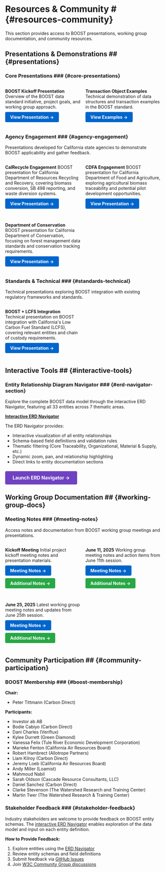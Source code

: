 # Resources & Community # {#resources-community}

This section provides access to BOOST presentations, working group documentation, and community resources.

## Presentations & Demonstrations ## {#presentations}

### Core Presentations ### {#core-presentations}

<div class="presentation-grid">

**BOOST Kickoff Presentation**
Overview of the BOOST data standard initiative, project goals, and working group approach.
<a href="../presentations/boost_kickoff.html" class="presentation-link">View Presentation →</a>

**Transaction Object Examples** 
Technical demonstration of data structures and transaction examples in the BOOST standard.
<a href="../presentations/transaction_object_examples.html" class="presentation-link">View Examples →</a>

</div>

### Agency Engagement ### {#agency-engagement}

Presentations developed for California state agencies to demonstrate BOOST applicability and gather feedback.

<div class="presentation-grid">

**CalRecycle Engagement**
BOOST presentation for California Department of Resources Recycling and Recovery, covering biomass conversion, SB 498 reporting, and waste diversion systems.
<a href="../presentations/ae_calrecycle.html" class="presentation-link">View Presentation →</a>

**CDFA Engagement**
BOOST presentation for California Department of Food and Agriculture, exploring agricultural biomass traceability and potential pilot development opportunities.
<a href="../presentations/ae_cdfa.html" class="presentation-link">View Presentation →</a>

**Department of Conservation**
BOOST presentation for California Department of Conservation, focusing on forest management data standards and conservation tracking requirements.
<a href="../presentations/ae_doc.html" class="presentation-link">View Presentation →</a>

</div>

### Standards & Technical ### {#standards-technical}

Technical presentations exploring BOOST integration with existing regulatory frameworks and standards.

<div class="presentation-grid">

**BOOST + LCFS Integration**
Technical presentation on BOOST integration with California's Low Carbon Fuel Standard (LCFS), covering relevant entities and chain of custody requirements.
<a href="../presentations/st_lcfs.html" class="presentation-link">View Presentation →</a>

</div>

## Interactive Tools ## {#interactive-tools}

### Entity Relationship Diagram Navigator ### {#erd-navigator-section}

Explore the complete BOOST data model through the interactive ERD Navigator, featuring all 33 entities across 7 thematic areas.

**[Interactive ERD Navigator](erd-navigator/index.html)**

The ERD Navigator provides:
- Interactive visualization of all entity relationships
- Schema-based field definitions and validation rules  
- Thematic filtering (Core Traceability, Organizational, Material & Supply, etc.)
- Dynamic zoom, pan, and relationship highlighting
- Direct links to entity documentation sections

<a href="erd-navigator/index.html" class="erd-navigator-link">Launch ERD Navigator →</a>

## Working Group Documentation ## {#working-group-docs}

### Meeting Notes ### {#meeting-notes}

Access notes and documentation from BOOST working group meetings and presentations.

<div class="meeting-grid">

**Kickoff Meeting**
Initial project kickoff meeting notes and presentation materials.
<a href="https://github.com/carbondirect/BOOST/blob/main/meetings/kickoff_meeting.md" class="meeting-link">Meeting Notes →</a>
<a href="https://github.com/carbondirect/BOOST/blob/main/meetings/kickoff_meetingNotes.md" class="meeting-link secondary">Additional Notes →</a>

**June 11, 2025**
Working group meeting notes and action items from June 11th session.
<a href="https://github.com/carbondirect/BOOST/blob/main/meetings/meeting_6_11_25.md" class="meeting-link">Meeting Notes →</a>
<a href="https://github.com/carbondirect/BOOST/blob/main/meetings/meetingNotes_6_11_25.md" class="meeting-link secondary">Additional Notes →</a>

**June 25, 2025**
Latest working group meeting notes and updates from June 25th session.
<a href="https://github.com/carbondirect/BOOST/blob/main/meetings/BOOST_meeting_6_25_2025.md" class="meeting-link">Meeting Notes →</a>
<a href="https://github.com/carbondirect/BOOST/blob/main/meetings/meetingNotes_6_25_25.md" class="meeting-link secondary">Additional Notes →</a>

</div>

## Community Participation ## {#community-participation}

### BOOST Membership ### {#boost-membership}

**Chair:**
- Peter Tittmann (Carbon Direct)

**Participants:**
- Investor ab AB
- Bodie Cabiyo (Carbon Direct)
- Dani Charles (Veriflux)
- Kylee Durrett (Green Diamond)
- Vanessa Felix (Tule River Economic Development Corporation)
- Marieke Fenton (California Air Resources Board)
- Robert Hambrect (Allotrope Partners)
- Liam Kilroy (Carbon Direct)
- Jeremy Loeb (California Air Resources Board)
- Andy Miller (Loamist)
- Mahmoud Nabil
- Sarah Oldson (Cascade Resource Consultants, LLC)
- Daniel Sanchez (Carbon Direct)
- Clarke Stevenson (The Watershed Research and Training Center)
- Martin Twer (The Watershed Research & Training Center)

### Stakeholder Feedback ### {#stakeholder-feedback}

Industry stakeholders are welcome to provide feedback on BOOST entity schemas. The [interactive ERD Navigator](erd-navigator/index.html) enables exploration of the data model and input on each entity definition.

**How to Provide Feedback:**
1. Explore entities using the [ERD Navigator](erd-navigator/index.html)
2. Review entity schemas and field definitions
3. Submit feedback via [GitHub Issues](https://github.com/carbondirect/BOOST/issues)
4. Join [W3C Community Group discussions](https://lists.w3.org/Archives/Public/public-boost-01/)

<style>
.presentation-grid, .meeting-grid {
  display: grid;
  grid-template-columns: 1fr;
  gap: 1rem;
  margin: 1rem 0;
}

.presentation-link, .meeting-link, .erd-navigator-link {
  display: inline-block;
  padding: 8px 16px;
  background-color: #0066cc;
  color: white;
  text-decoration: none;
  border-radius: 4px;
  font-weight: bold;
  margin-top: 0.5rem;
  margin-right: 0.5rem;
}

.meeting-link.secondary {
  background-color: #28a745;
}

.erd-navigator-link {
  background-color: #6f42c1;
  padding: 12px 24px;
  font-size: 1.1em;
}

.presentation-link:hover, .meeting-link:hover, .erd-navigator-link:hover {
  opacity: 0.9;
  transform: translateY(-1px);
}

@media (min-width: 768px) {
  .presentation-grid, .meeting-grid {
    grid-template-columns: 1fr 1fr;
  }
}

@media print {
  .presentation-link, .meeting-link, .erd-navigator-link {
    background-color: transparent;
    color: #0066cc;
    border: 1px solid #0066cc;
  }
}
</style>